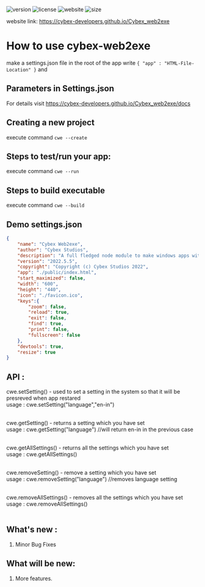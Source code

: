 ![version](https://img.shields.io/badge/release-2022.5.7-blue)
![license](https://img.shields.io/badge/license-MIT-orange)
![website](https://img.shields.io/badge/website-https%3A%2F%2Fcybex--developers.github.io%2FCybex__web2exe-blueviolet)
![size](https://img.shields.io/badge/executable%20size-30mb%20uncompressed-%2308f)

website link: https://cybex-developers.github.io/Cybex_web2exe

# How to use cybex-web2exe

make a settings.json file in the root of the app
write `{ "app" : "HTML-File-Location" }` and

## Parameters in Settings.json
For details visit https://cybex-developers.github.io/Cybex_web2exe/docs

## Creating a new project
execute command ```cwe --create```

## Steps to test/run your app:
execute command ```cwe --run```

## Steps to build executable
execute command ```cwe --build```

## Demo settings.json
```JSON
{
    "name": "Cybex Web2exe",
    "author": "Cybex Studios",
    "description": "A full fledged node module to make windows apps with web technologies like HTML, CSS, Javascript etc.",
    "version": "2022.5.5",
    "copyright": "Copyright (c) Cybex Studios 2022",
    "app": "./public/index.html",
    "start_maximized": false,
    "width": "600",
    "height": "440",
    "icon": "./favicon.ico",
    "keys":{
        "zoom": false,
        "reload": true,
        "exit": false,
        "find": true,
        "print": false,
        "fullscreen": false
    },
    "devtools": true,
    "resize": true
}
```

## API :
cwe.setSetting() - used to set a setting in the system so that it will be presreved when app restared <br>
usage : cwe.setSetting("language","en-in") <br><br>

cwe.getSetting() - returns a setting which you have set <br>
usage : cwe.getSetting("language")  //will return en-in in the previous case <br><br>

cwe.getAllSettings() - returns all the settings which you have set <br>
usage : cwe.getAllSettings() <br><br>

cwe.removeSetting() - remove a setting which you have set <br>
usage : cwe.removeSetting("language")  //removes language setting<br><br>

cwe.removeAllSettings() - removes all the settings which you have set <br>
usage : cwe.removeAllSettings() <br><br>


## What's new :
1. Minor Bug Fixes

## What will be new:
1. More features.
